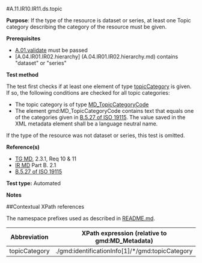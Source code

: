 #A.11.IR10.IR11.ds.topic

**Purpose**: If the type of the resource is dataset or series, at least one Topic category describing the category of the resource must be given.

**Prerequisites**
* [A.01.validate](A.01.validate.md) must be passed
* [A.04.IR01.IR02.hierarchy] (A.04.IR01.IR02.hierarchy.md) contains "dataset" or "series"

**Test method**

The test first checks if at least one element of type [topicCategory](#topic) is given. If so, the following conditions are checked for all topic categories:
*	The topic category is of type [MD_TopicCategoryCode](#topic)
*	The element gmd:MD_TopicCategoryCode contains text that equals one of the categories given in [B.5.27 of ISO 19115](http://inspire.ec.europa.eu/metadata-codelist/TopicCategory).
The value saved in the XML metadata element shall be a language neutral name.

If the type of the resource was not dataset or series, this test is omitted.

**Reference(s)**	 

* [TG MD](./README.md#ref_TG_MD), 2.3.1, Req 10 & 11
* [IR MD](README.md#ref_IR_MD) Part B. 2.1
* [B.5.27 of ISO 19115](http://inspire.ec.europa.eu/metadata-codelist/TopicCategory)

**Test type:** Automated

**Notes**

##Contextual XPath references

The namespace prefixes used as described in [README.md](./README.md#namespaces).

Abbreviation                                   |  XPath expression (relative to gmd:MD_Metadata)
-----------------------------------------------| -------------------------------------------------------------------------
<a name="topic"></a> topicCategory  | ./gmd:identificationInfo[1]/*/gmd:topicCategory
